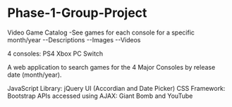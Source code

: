 # Phase-1-Group-Project
Video Game Catalog
-See games for each console for a specific month/year
--Descriptions
--Images
--Videos


4 consoles:
PS4 
Xbox 
PC 
Switch

A web application to search games for the 4 Major Consoles by release date (month/year).

JavaScript Library: jQuery UI (Accordian and Date Picker)
CSS Framework: Bootstrap
APIs accessed using AJAX: Giant Bomb and YouTube
